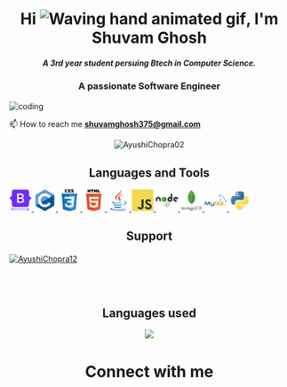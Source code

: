 <h1 align="center">Hi <img src="https://raw.githubusercontent.com/nixin72/nixin72/master/wave.gif" 
         alt="Waving hand animated gif"
         height="45"
         width="45" />, I'm Shuvam Ghosh</h1>
<h5 align="center">
  A 3rd year student persuing Btech in Computer Science.
<h3 align="center">A passionate Software Engineer</h3>
<img align="center" alt="coding"  width="800" height="300" src="https://user-images.githubusercontent.com/74038190/213910845-af37a709-8995-40d6-be59-724526e3c3d7.gif"/>

📫 How to reach me **shuvamghosh375@gmail.com**
<p align="center"> <img src="https://komarev.com/ghpvc/?username=AyushiChopra02&label=Profile%20views&color=0e75b6&style=flat" alt="AyushiChopra02" /> </p>
</p>
<!-- Languages and Tools -->
<h2 align="center">Languages and Tools</h2>
<p align="left"> <a href="https://getbootstrap.com" target="_blank" rel="noreferrer"> <img src="https://raw.githubusercontent.com/devicons/devicon/master/icons/bootstrap/bootstrap-plain-wordmark.svg" alt="bootstrap" width="40" height="40"/> </a> <a href="https://www.cprogramming.com/" target="_blank" rel="noreferrer"> <img src="https://raw.githubusercontent.com/devicons/devicon/master/icons/c/c-original.svg" alt="c" width="40" height="40"/> </a> <a href="https://www.w3schools.com/css/" target="_blank" rel="noreferrer"> <img src="https://raw.githubusercontent.com/devicons/devicon/master/icons/css3/css3-original-wordmark.svg" alt="css3" width="40" height="40"/> </a> <a href="https://www.w3.org/html/" target="_blank" rel="noreferrer"> <img src="https://raw.githubusercontent.com/devicons/devicon/master/icons/html5/html5-original-wordmark.svg" alt="html5" width="40" height="40"/> </a> <a href="https://www.java.com" target="_blank" rel="noreferrer"> <img src="https://raw.githubusercontent.com/devicons/devicon/master/icons/java/java-original.svg" alt="java" width="40" height="40"/> </a> <a href="https://developer.mozilla.org/en-US/docs/Web/JavaScript" target="_blank" rel="noreferrer"> <img src="https://raw.githubusercontent.com/devicons/devicon/master/icons/javascript/javascript-original.svg" alt="javascript" width="40" height="40"/> </a> <a href="https://nodejs.org" target="_blank" rel="noreferrer"> <img src="https://raw.githubusercontent.com/devicons/devicon/master/icons/nodejs/nodejs-original-wordmark.svg" alt="nodejs" width="40" height="40"/> </a>  <a href="https://www.mongodb.com/" target="_blank" rel="noreferrer"> <img src="https://raw.githubusercontent.com/devicons/devicon/master/icons/mongodb/mongodb-original-wordmark.svg" alt="mongodb" width="40" height="40"/> </a> <a href="https://www.mysql.com/" target="_blank" rel="noreferrer"> <img src="https://raw.githubusercontent.com/devicons/devicon/master/icons/mysql/mysql-original-wordmark.svg" alt="mysql" width="40" height="40"/> </a>  <a href="https://www.python.org" target="_blank" rel="noreferrer"> <img src="https://raw.githubusercontent.com/devicons/devicon/master/icons/python/python-original.svg" alt="python" width="40" height="40"/> </a> </p>

<!-- Support -->
<h2 align="center">Support</h2>
<p><a href="https://www.buymeacoffee.com/AyushiChopra12"> <img align="center" src="https://cdn.buymeacoffee.com/buttons/v2/default-yellow.png" height="50" width="210" alt="AyushiChopra12" /></a></p><br><br>
<!-- Langs -->
<h2 align="center">Languages used</h2>
<p align="center" ><img src="https://github-readme-stats.vercel.app/api/top-langs/?username=bhoomika121002&layout=compact&theme=midnight-purple" /></p>
<!-- Stats -->

<!-- Connect -->
<h1 align="center">Connect with me</h2>
<p align="center">
